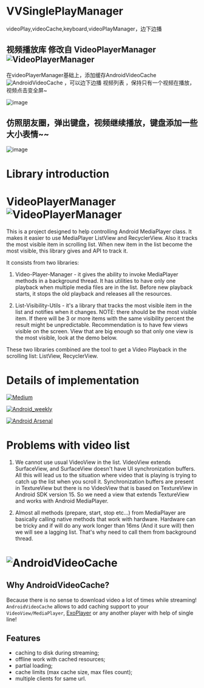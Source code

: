 # VVSinglePlayManager
videoPlay,videoCache,keyboard,videoPlayManager，边下边播

## 视频播放库 修改自 VideoPlayerManager ![VideoPlayerManager](https://github.com/danylovolokh/VideoPlayerManager)
在videoPlayerManager基础上，添加缓存AndroidVideoCache ![AndroidVideoCache](https://github.com/danikula/AndroidVideoCache) ，可以边下边播
视频列表 ，保持只有一个视频在播放，视频点击变全屏~


  ![image](https://github.com/lsw8569013/VVSinglePlayManager/blob/master/%E5%9B%BE/img.gif ) 


## 仿照朋友圈，弹出键盘，视频继续播放，键盘添加一些大小表情~~

![image](https://github.com/lsw8569013/VVSinglePlayManager/blob/master/%E5%9B%BE/key.gif ) 


# Library introduction

# VideoPlayerManager ![VideoPlayerManager](https://github.com/danylovolokh/VideoPlayerManager)
This is a project designed to help controlling Android MediaPlayer class. It makes it easier to use MediaPlayer ListView and RecyclerView.
Also it tracks the most visible item in scrolling list. When new item in the list become the most visible, this library gives and API to track it.

It consists from two libraries:

1. Video-Player-Manager - it gives the ability to invoke MediaPlayer methods in a background thread. It has utilities to have only one playback when multiple media files are in the list.
Before new playback starts, it stops the old playback and releases all the resources.

2. List-Visibility-Utils - it's a library that tracks the most visible item in the list and notifies when it changes.
NOTE: there should be the most visible item.
If there will be 3 or more items with the same visibility percent the result might be unpredictable.
Recommendation is to have few views visible on the screen. View that are big enough so that only one view is the most visible, look at the demo below.

These two libraries combined are the tool to get a Video Playback in the scrolling list: ListView, RecyclerView.

# Details of implementation

[![Medium](https://img.shields.io/badge/Meduim-Implementing%20video%20playback%20in%20a%20scrolled%20list%20(ListView%20%26%20RecyclerView)-blue.svg)](https://medium.com/@v.danylo/implementing-video-playback-in-a-scrolled-list-listview-recyclerview-d04bc2148429)

[![Android_weekly](https://img.shields.io/badge/Android%20Weekly-%09Implementing%20video%20playback%20in%20a%20scrolled%20list-green.svg)](http://androidweekly.net/issues/issue-189)

[![Android Arsenal](https://img.shields.io/badge/Android%20Arsenal-VideoPlayerManager-green.svg?style=true)](https://android-arsenal.com/details/1/3073)


# Problems with video list
1. We cannot use usual VideoView in the list. VideoView extends SurfaceView, and SurfaceView doesn't have UI synchronization buffers. All this will lead us to the situation where video that is playing is trying to catch up the list when you scroll it. Synchronization buffers are present in TextureView but there is no VideoView that is based on TextureView in Android SDK version 15. So we need a view that extends TextureView and works with Android MediaPlayer.

2. Almost all methods (prepare, start, stop etc...) from MediaPlayer are basically calling native methods that work with hardware. Hardware can be tricky and if will do any work longer than 16ms (And it sure will) then we will see a lagging list. That's why need to call them from background thread.


# ![AndroidVideoCache](https://github.com/danikula/AndroidVideoCache)

## Why AndroidVideoCache?
Because there is no sense to download video a lot of times while streaming!
`AndroidVideoCache` allows to add caching support to your `VideoView/MediaPlayer`, [ExoPlayer](https://github.com/danikula/AndroidVideoCache/tree/exoPlayer) or any another player with help of single line!

## Features
- caching to disk during streaming;
- offline work with cached resources;
- partial loading;
- cache limits (max cache size, max files count);
- multiple clients for same url.


